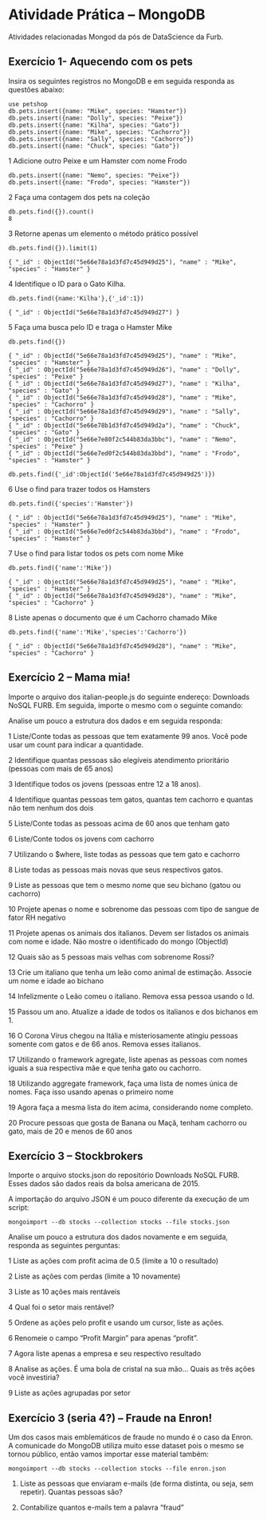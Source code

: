 # Atividade Prática – MongoDB
Atividades relacionadas Mongod da pós de DataScience da Furb.


## Exercício 1- Aquecendo com os pets 
Insira os seguintes registros no MongoDB e em seguida responda as questões abaixo: 

```
use petshop 
db.pets.insert({name: "Mike", species: "Hamster"}) 
db.pets.insert({name: "Dolly", species: "Peixe"}) 
db.pets.insert({name: "Kilha", species: "Gato"}) 
db.pets.insert({name: "Mike", species: "Cachorro"}) 
db.pets.insert({name: "Sally", species: "Cachorro"}) 
db.pets.insert({name: "Chuck", species: "Gato"}) 
```

1 Adicione outro Peixe e um Hamster com nome Frodo 
```
db.pets.insert({name: "Nemo", species: "Peixe"}) 
db.pets.insert({name: "Frodo", species: "Hamster"}) 
```
2 Faça uma contagem dos pets na coleção 
```
db.pets.find({}).count()
8
```
3 Retorne apenas um elemento o método prático possível 
```
db.pets.find({}).limit(1)

{ "_id" : ObjectId("5e66e78a1d3fd7c45d949d25"), "name" : "Mike", "species" : "Hamster" }
```
4 Identifique o ID para o Gato Kilha. 
```
db.pets.find({name:'Kilha'},{'_id':1})

{ "_id" : ObjectId("5e66e78a1d3fd7c45d949d27") }
```
5 Faça uma busca pelo ID e traga o Hamster Mike 
```
db.pets.find({})

{ "_id" : ObjectId("5e66e78a1d3fd7c45d949d25"), "name" : "Mike", "species" : "Hamster" }
{ "_id" : ObjectId("5e66e78a1d3fd7c45d949d26"), "name" : "Dolly", "species" : "Peixe" }
{ "_id" : ObjectId("5e66e78a1d3fd7c45d949d27"), "name" : "Kilha", "species" : "Gato" }
{ "_id" : ObjectId("5e66e78a1d3fd7c45d949d28"), "name" : "Mike", "species" : "Cachorro" }
{ "_id" : ObjectId("5e66e78a1d3fd7c45d949d29"), "name" : "Sally", "species" : "Cachorro" }
{ "_id" : ObjectId("5e66e78b1d3fd7c45d949d2a"), "name" : "Chuck", "species" : "Gato" }
{ "_id" : ObjectId("5e66e7e80f2c544b83da3bbc"), "name" : "Nemo", "species" : "Peixe" }
{ "_id" : ObjectId("5e66e7ed0f2c544b83da3bbd"), "name" : "Frodo", "species" : "Hamster" }

db.pets.find({'_id':ObjectId('5e66e78a1d3fd7c45d949d25')})
```

6 Use o find para trazer todos os Hamsters 
```
db.pets.find({'species':'Hamster'})

{ "_id" : ObjectId("5e66e78a1d3fd7c45d949d25"), "name" : "Mike", "species" : "Hamster" }
{ "_id" : ObjectId("5e66e7ed0f2c544b83da3bbd"), "name" : "Frodo", "species" : "Hamster" }
```
7 Use o find para listar todos os pets com nome Mike 
```
db.pets.find({'name':'Mike'})

{ "_id" : ObjectId("5e66e78a1d3fd7c45d949d25"), "name" : "Mike", "species" : "Hamster" }
{ "_id" : ObjectId("5e66e78a1d3fd7c45d949d28"), "name" : "Mike", "species" : "Cachorro" }
```
8 Liste apenas o documento que é um Cachorro chamado Mike 
```
db.pets.find({'name':'Mike','species':'Cachorro'})

{ "_id" : ObjectId("5e66e78a1d3fd7c45d949d28"), "name" : "Mike", "species" : "Cachorro" }
```

## Exercício 2 – Mama mia!
Importe o arquivo dos italian-people.js do seguinte endereço: Downloads NoSQL FURB. Em seguida, importe o mesmo com o seguinte comando: 

Analise um pouco a estrutura dos dados e em seguida responda: 

1 Liste/Conte todas as pessoas que tem exatamente 99 anos. Você pode usar um count para indicar a quantidade. 

2 Identifique quantas pessoas são elegíveis atendimento prioritário (pessoas com mais de 65 anos) 

3 Identifique todos os jovens (pessoas entre 12 a 18 anos). 

4 Identifique quantas pessoas tem gatos, quantas tem cachorro e quantas não tem nenhum dos dois 

5 Liste/Conte todas as pessoas acima de 60 anos que tenham gato 

6 Liste/Conte todos os jovens com cachorro 

7 Utilizando o $where, liste todas as pessoas que tem gato e cachorro 

8 Liste todas as pessoas mais novas que seus respectivos gatos. 

9 Liste as pessoas que tem o mesmo nome que seu bichano (gatou ou cachorro) 

10 Projete apenas o nome e sobrenome das pessoas com tipo de sangue de fator RH negativo 

11 Projete apenas os animais dos italianos. Devem ser listados os animais com nome e idade. Não mostre o identificado do mongo (ObjectId) 

12 Quais são as 5 pessoas mais velhas com sobrenome Rossi? 

13 Crie um italiano que tenha um leão como animal de estimação. Associe um nome e idade ao bichano 

14 Infelizmente o Leão comeu o italiano. Remova essa pessoa usando o Id. 

15 Passou um ano. Atualize a idade de todos os italianos e dos bichanos em 1. 

16 O Corona Vírus chegou na Itália e misteriosamente atingiu pessoas somente com gatos e de 66 anos. Remova esses italianos. 

17 Utilizando o framework agregate, liste apenas as pessoas com nomes iguais a sua respectiva mãe e que tenha gato ou cachorro. 

18 Utilizando aggregate framework, faça uma lista de nomes única de nomes. Faça isso usando apenas o primeiro nome 

19 Agora faça a mesma lista do item acima, considerando nome completo. 

20 Procure pessoas que gosta de Banana ou Maçã, tenham cachorro ou gato, mais de 20 e  menos de 60 anos

## Exercício 3 – Stockbrokers 
Importe o arquivo stocks.json do repositório Downloads NoSQL FURB. 
Esses dados são dados reais da bolsa americana de 2015. 

A importação do arquivo JSON é um pouco diferente da execução de um script:
```
mongoimport --db stocks --collection stocks --file stocks.json 
```

Analise um pouco a estrutura dos dados novamente e em seguida, responda as seguintes perguntas: 

1 Liste as ações com profit acima de 0.5 (limite a 10 o resultado)
 
2 Liste as ações com perdas (limite a 10 novamente) 

3 Liste as 10 ações mais rentáveis  

4 Qual foi o setor mais rentável? 

5 Ordene as ações pelo profit e usando um cursor, liste as ações. 

6 Renomeie o campo “Profit Margin” para apenas “profit”. 

7 Agora liste apenas a empresa e seu respectivo resultado 

8 Analise as ações. É uma bola de cristal na sua mão... Quais as três ações você investiria? 

9 Liste as ações agrupadas por setor


## Exercício 3 (seria 4?) – Fraude na Enron! 

Um dos casos mais emblemáticos de fraude no mundo é o caso da Enron. A comunicade do MongoDB utiliza muito esse dataset pois o mesmo se tornou público, então vamos importar esse material também: 
 
```
mongoimport --db stocks --collection stocks --file enron.json 
```

1. Liste as pessoas que enviaram e-mails (de forma distinta, ou seja, sem repetir). Quantas pessoas são? 

2. Contabilize quantos e-mails tem a palavra “fraud” 
